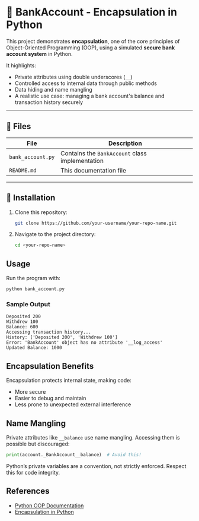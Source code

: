 # 🏦 BankAccount - Encapsulation in Python

This project demonstrates **encapsulation**, one of the core principles of Object-Oriented Programming (OOP), using a simulated **secure bank account system** in Python.

It highlights:
- Private attributes using double underscores (`__`)
- Controlled access to internal data through public methods
- Data hiding and name mangling
- A realistic use case: managing a bank account's balance and transaction history securely

---

## 📁 Files

| File             | Description                                      |
|------------------|--------------------------------------------------|
| `bank_account.py`| Contains the `BankAccount` class implementation |
| `README.md`      | This documentation file                         |

---

## 🚀 Installation

1. Clone this repository:
   ```bash
   git clone https://github.com/your-username/your-repo-name.git
   
2. Navigate to the project directory:
   ```bash
   cd <your-repo-name>
   ```

## Usage

Run the program with:

```bash
python bank_account.py
```

### Sample Output

```
Deposited 200
Withdrew 100
Balance: 600
Accessing transaction history...
History: ['Deposited 200', 'Withdrew 100']
Error: 'BankAccount' object has no attribute '__log_access'
Updated Balance: 1000
```

## Encapsulation Benefits

Encapsulation protects internal state, making code:
- More secure
- Easier to debug and maintain
- Less prone to unexpected external interference

## Name Mangling

Private attributes like `__balance` use name mangling. Accessing them is possible but discouraged:

```python
print(account._BankAccount__balance)  # Avoid this!
```

Python’s private variables are a convention, not strictly enforced. Respect this for code integrity.

## References

- [Python OOP Documentation](https://docs.python.org/3/tutorial/classes.html)
- [Encapsulation in Python](https://www.geeksforgeeks.org/encapsulation-in-python/)

